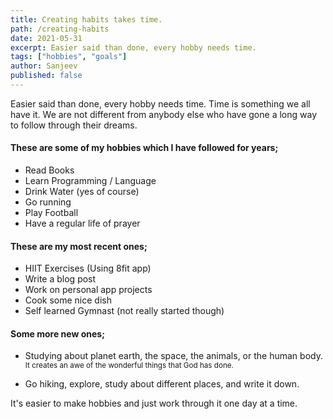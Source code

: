 ```yaml
---
title: Creating habits takes time.
path: /creating-habits
date: 2021-05-31
excerpt: Easier said than done, every hobby needs time.
tags: ["hobbies", "goals"]
author: Sanjeev
published: false
---
```


Easier said than done, every hobby needs time. Time is something we all have it. We are not different from anybody else who have gone a long way to follow through their dreams.

#### These are some of my hobbies which I have followed for years;

- Read Books
- Learn Programming / Language
- Drink Water (yes of course)
- Go running
- Play Football
- Have a regular life of prayer

#### These are my most recent ones;

- HIIT Exercises (Using 8fit app)
- Write a blog post
- Work on personal app projects
- Cook some nice dish
- Self learned Gymnast (not really started though)

#### Some more new ones;

- Studying about planet earth, the space, the animals, or the human body.
  <small>It creates an awe of the wonderful things that God has done.</small>

- Go hiking, explore, study about different places, and write it down.

It's easier to make hobbies and just work through it one day at a time.
